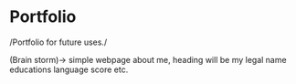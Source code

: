 # Portfolio
/Portfolio for future uses./


(Brain storm)->
simple webpage about me, heading will be my legal name educations language score etc.
